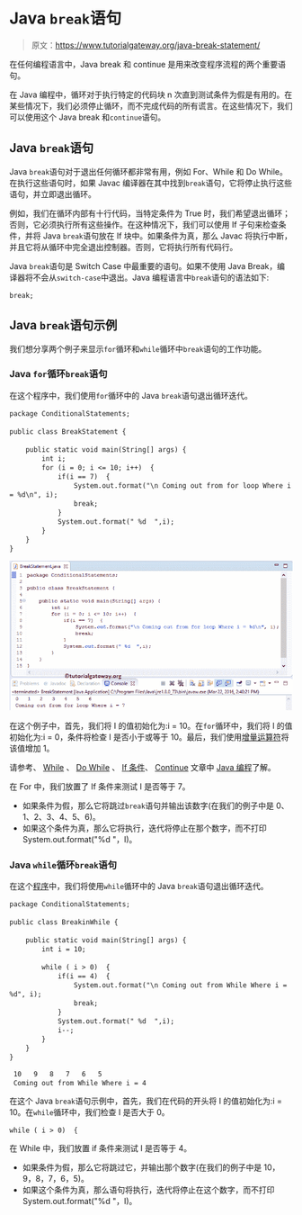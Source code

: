 # Java `break`语句

> 原文：<https://www.tutorialgateway.org/java-break-statement/>

在任何编程语言中，Java break 和 continue 是用来改变程序流程的两个重要语句。

在 Java 编程中，循环对于执行特定的代码块 n 次直到测试条件为假是有用的。在某些情况下，我们必须停止循环，而不完成代码的所有谎言。在这些情况下，我们可以使用这个 Java break 和`continue`语句。

## Java `break`语句

Java `break`语句对于退出任何循环都非常有用，例如 For、While 和 Do While。在执行这些语句时，如果 Javac 编译器在其中找到`break`语句，它将停止执行这些语句，并立即退出循环。

例如，我们在循环内部有十行代码，当特定条件为 True 时，我们希望退出循环；否则，它必须执行所有这些操作。在这种情况下，我们可以使用 If 子句来检查条件，并将 Java `break`语句放在 If 块中。如果条件为真，那么 Javac 将执行中断，并且它将从循环中完全退出控制器。否则，它将执行所有代码行。

Java `break`语句是 Switch Case 中最重要的语句。如果不使用 Java Break，编译器将不会从`switch-case`中退出。Java 编程语言中`break`语句的语法如下:

```
break;
```

## Java `break`语句示例

我们想分享两个例子来显示`for`循环和`while`循环中`break`语句的工作功能。

### Java `for`循环`break`语句

在这个程序中，我们使用`for`循环中的 Java `break`语句退出循环迭代。

```
package ConditionalStatements;

public class BreakStatement {

	public static void main(String[] args) {
		int i;
		for (i = 0; i <= 10; i++)  {
			if(i == 7)  {
				System.out.format("\n Coming out from for loop Where i = %d\n", i);
				break;
			}
			System.out.format(" %d  ",i);
		}
	}
}
```

![Java Break Statement 0](img/b86a1b5dd6ab75ccb6583c9164695022.png)

在这个例子中，首先，我们将 I 的值初始化为:i = 10。在`for`循环中，我们将 I 的值初始化为:i = 0，条件将检查 I 是否小于或等于 10。最后，我们使用[增量运算符](https://www.tutorialgateway.org/increment-and-decrement-operators-in-java/)将该值增加 1。

请参考、 [While](https://www.tutorialgateway.org/java-while-loop/) 、 [Do While](https://www.tutorialgateway.org/java-do-while-loop/) 、 [If 条件](https://www.tutorialgateway.org/java-if-statement/)、 [Continue](https://www.tutorialgateway.org/java-continue-statement/) 文章中 [Java 编程](https://www.tutorialgateway.org/java-tutorial/)了解。

在 For 中，我们放置了 If 条件来测试 I 是否等于 7。

*   如果条件为假，那么它将跳过`break`语句并输出该数字(在我们的例子中是 0、1、2、3、4、5、6)。
*   如果这个条件为真，那么它将执行，迭代将停止在那个数字，而不打印 System.out.format("%d "，I)。

### Java `while`循环`break`语句

在这个[程序](https://www.tutorialgateway.org/learn-java-programs/)中，我们将使用`while`循环中的 Java `break`语句退出循环迭代。

```
package ConditionalStatements;

public class BreakinWhile {

	public static void main(String[] args) {
		int i = 10;

		while ( i > 0)  {
			if(i == 4)  {
				System.out.format("\n Coming out from While Where i = %d", i);
				break;
			}
			System.out.format(" %d  ",i);
			i--;
		}
	}
}
```

```
 10   9   8   7   6   5  
 Coming out from While Where i = 4
```

在这个 Java `break`语句示例中，首先，我们在代码的开头将 I 的值初始化为:i = 10。在`while`循环中，我们检查 I 是否大于 0。

```
while ( i > 0)  {
```

在 While 中，我们放置 if 条件来测试 I 是否等于 4。

*   如果条件为假，那么它将跳过它，并输出那个数字(在我们的例子中是 10，9，8，7，6，5)。
*   如果这个条件为真，那么语句将执行，迭代将停止在这个数字，而不打印 System.out.format("%d "，I)。